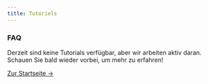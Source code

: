 ```yaml
---
title: Tutoriels
---
```


<div class="card">
  <h3>FAQ</h3>
  <p>Derzeit sind keine Tutorials verfügbar, aber wir arbeiten aktiv daran. Schauen Sie bald wieder vorbei, um mehr zu erfahren!</p>
  <a href="../" class="card-link">Zur Startseite &rarr;</a>
</div>
